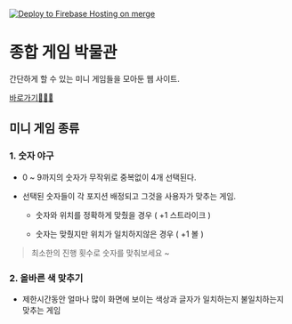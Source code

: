 [![Deploy to Firebase Hosting on merge](https://github.com/253eosam/game-bac/actions/workflows/firebase-hosting-merge.yml/badge.svg?branch=main)](https://github.com/253eosam/game-bac/actions/workflows/firebase-hosting-merge.yml)

# 종합 게임 박물관

간단하게 할 수 있는 미니 게임들을 모아둔 웹 사이트.

[바로가기🏃‍♂️‍➡️](https://game-bac-cfb21.web.app/)

## 미니 게임 종류

### 1. 숫자 야구

- 0 ~ 9까지의 숫자가 무작위로 중복없이 4개 선택된다. 

- 선택된 숫자들이 각 포지션 배정되고 그것을 사용자가 맞추는 게임.

  - 숫자와 위치를 정확하게 맞췄을 경우 ( +1 스트라이크 )

  - 숫자는 맞췄지만 위치가 일치하지않은 경우 ( +1 볼 )

> 최소한의 진행 횟수로 숫자를 맞춰보세요 ~

### 2. 올바른 색 맞추기

- 제한시간동안 얼마나 많이 화면에 보이는 색상과 글자가 일치하는지 불일치하는지 맞추는 게임
